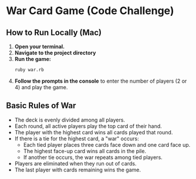 # War Card Game (Code Challenge)

## How to Run Locally (Mac)

1. **Open your terminal.**
2. **Navigate to the project directory**
3. **Run the game:**
   ```sh
   ruby war.rb
   ```
4. **Follow the prompts in the console** to enter the number of players (2 or 4) and play the game.

## Basic Rules of War

- The deck is evenly divided among all players.
- Each round, all active players play the top card of their hand.
- The player with the highest card wins all cards played that round.
- If there is a tie for the highest card, a "war" occurs:
  - Each tied player places three cards face down and one card face up.
  - The highest face-up card wins all cards in the pile.
  - If another tie occurs, the war repeats among tied players.
- Players are eliminated when they run out of cards.
- The last player with cards remaining wins the game.
